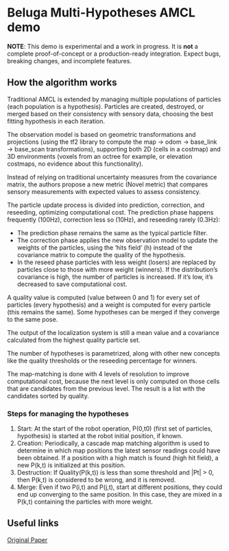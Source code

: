 # Beluga Multi-Hypotheses AMCL demo

**NOTE**: This demo is experimental and a work in progress. It is **not** a complete proof-of-concept or a production-ready integration. Expect bugs, breaking changes, and incomplete features.

## How the algorithm works

Traditional AMCL is extended by managing multiple populations of particles (each population is a hypothesis). Particles are created, destroyed, or merged based on their consistency with sensory data, choosing the best fitting hypothesis in each iteration.

The observation model is based on geometric transformations and projections (using the tf2 library to compute the map → odom → base_link → base_scan transformations), supporting both 2D (cells in a costmap) and 3D environments (voxels from an octree for example, or elevation costmaps, no evidence about this functionality).

Instead of relying on traditional uncertainty measures from the covariance matrix, the authors propose a new metric (Novel metric) that compares sensory measurements with expected values to assess consistency.

The particle update process is divided into prediction, correction, and reseeding, optimizing computational cost. The prediction phase happens frequently (100Hz), correction less so (10Hz), and reseeding rarely (0.3Hz):
- The prediction phase remains the same as the typical particle filter.
- The correction phase applies the new observation model to update the weights of the particles, using the ‘hits field’ (h) instead of the covariance matrix to compute the quality of the hypothesis.
- In the reseed phase particles with less weight (losers) are replaced by particles close to those with more weight (winners). If the distribution’s covariance is high, the number of particles is increased. If it’s low, it’s decreased to save computational cost.

A quality value is computed (value between 0 and 1) for every set of particles (every hypothesis) and a weight is computed for every particle (this remains the same). Some hypotheses can be merged if they converge to the same pose.

The output of the localization system is still a mean value and a covariance calculated from the highest quality particle set.

The number of hypotheses is parametrized, along with other new concepts like the quality thresholds or the reseeding percentage for winners.

The map-matching is done with 4 levels of resolution to improve computational cost, because the next level is only computed on those cells that are candidates from the previous level. The result is a list with the candidates sorted by quality.

### Steps for managing the hypotheses

1. Start: At the start of the robot operation, P(0,t0) (first set of particles, hypothesis) is started at the robot initial position, if known.
2. Creation: Periodically, a cascade map matching algorithm is used to determine in which map positions the latest sensor readings could have been obtained. If a position with a high match is found (high hit field), a new P(k,t) is initialized at this position.
3. Destruction: If Quality(P(k,t)) is less than some threshold and |Pt| > 0, then P(k,t) is considered to be wrong, and it is removed.
4. Merge: Even if two P(i,t) and P(j,t), start at different positions, they could end up converging to the same position. In this case, they are mixed in a P(k,t) containing the particles with more weight.

## Useful links

[Original Paper](https://arxiv.org/pdf/2209.07586)
